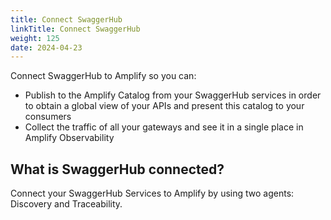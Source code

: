 ```yaml
---
title: Connect SwaggerHub
linkTitle: Connect SwaggerHub
weight: 125
date: 2024-04-23
---
```

Connect SwaggerHub to Amplify so you can:

* Publish to the Amplify Catalog from your SwaggerHub services in order to obtain a global view of your APIs and present this catalog to your consumers
* Collect the traffic of all your gateways and see it in a single place in Amplify Observability

## What is SwaggerHub connected?

Connect your SwaggerHub Services to Amplify by using two agents: Discovery and Traceability.